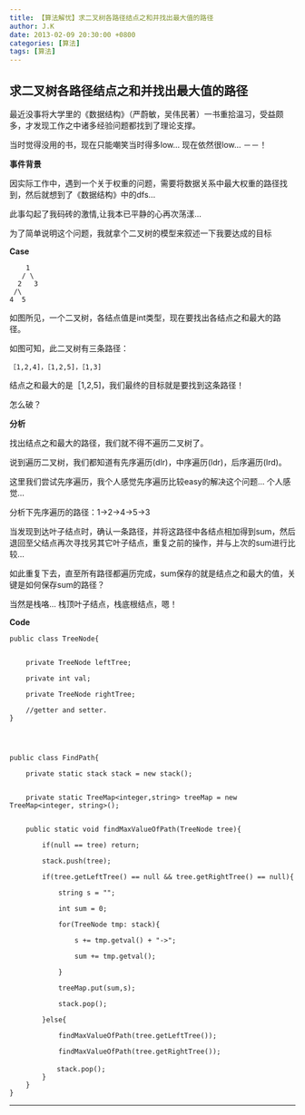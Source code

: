 ```yaml
---
title: 【算法解忧】求二叉树各路径结点之和并找出最大值的路径
author: J.K
date: 2013-02-09 20:30:00 +0800
categories: [算法]
tags: [算法]
---
```


## 求二叉树各路径结点之和并找出最大值的路径

最近没事将大学里的《数据结构》（严蔚敏，吴伟民著）一书重拾温习，受益颇多，才发现工作之中诸多经验问题都找到了理论支撑。

当时觉得没用的书，现在只能嘲笑当时得多low... 现在依然很low... －－！


**事件背景**

因实际工作中，遇到一个关于权重的问题，需要将数据关系中最大权重的路径找到，然后就想到了《数据结构》中的dfs...

此事勾起了我码砖的激情,让我本已平静的心再次荡漾...

为了简单说明这个问题，我就拿个二叉树的模型来叙述一下我要达成的目标


**Case**

        1
       / \
      2   3
     /\
    4  5

如图所见，一个二叉树，各结点值是int类型，现在要找出各结点之和最大的路径。

如图可知，此二叉树有三条路径：

    ［1,2,4]，［1,2,5]，［1,3]

结点之和最大的是［1,2,5]，我们最终的目标就是要找到这条路径！

怎么破？


**分析**

找出结点之和最大的路径，我们就不得不遍历二叉树了。

说到遍历二叉树，我们都知道有先序遍历(dlr)，中序遍历(ldr)，后序遍历(lrd)。

这里我们尝试先序遍历，我个人感觉先序遍历比较easy的解决这个问题... 个人感觉...



分析下先序遍历的路径：1->2->4->5->3

当发现到达叶子结点时，确认一条路径，并将这路径中各结点相加得到sum，然后退回至父结点再次寻找另其它叶子结点，重复之前的操作，并与上次的sum进行比较...

如此重复下去，直至所有路径都遍历完成，sum保存的就是结点之和最大的值，关键是如何保存sum的路径？

当然是栈咯...  栈顶叶子结点，栈底根结点，嗯！


**Code**


    public class TreeNode{


        private TreeNode leftTree;

        private int val;

        private TreeNode rightTree;

        //getter and setter.
    }




    public class FindPath{

        private static stack stack = new stack();


        private static TreeMap<integer,string> treeMap = new TreeMap<integer, string>();


        public static void findMaxValueOfPath(TreeNode tree){

            if(null == tree) return;

            stack.push(tree);

            if(tree.getLeftTree() == null && tree.getRightTree() == null){

                string s = "";

                int sum = 0;

                for(TreeNode tmp: stack){

                    s += tmp.getval() + "->";

                    sum += tmp.getval();

                }

                treeMap.put(sum,s);

                stack.pop();

            }else{

                findMaxValueOfPath(tree.getLeftTree());

                findMaxValueOfPath(tree.getRightTree());

    　　　　　　　stack.pop();
            }
        }
    }


***


